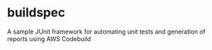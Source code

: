 # buildspec
A sample JUnit framework for automating unit tests and generation of reports using AWS Codebuild

